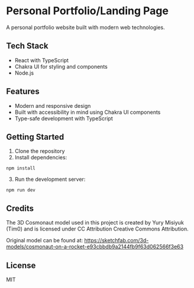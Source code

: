 # Personal Portfolio/Landing Page

A personal portfolio website built with modern web technologies.

## Tech Stack

- React with TypeScript
- Chakra UI for styling and components
- Node.js

## Features

- Modern and responsive design
- Built with accessibility in mind using Chakra UI components
- Type-safe development with TypeScript

## Getting Started

1. Clone the repository
2. Install dependencies:

``npm install``

3. Run the development server:

``npm run dev``

## Credits

The 3D Cosmonaut model used in this project is created by Yury Misiyuk (Tim0) and is licensed under CC Attribution Creative Commons Attribution.

Original model can be found at: https://sketchfab.com/3d-models/cosmonaut-on-a-rocket-e93cbbdb9a2144fb9f63d062566f3e63

## License

MIT
